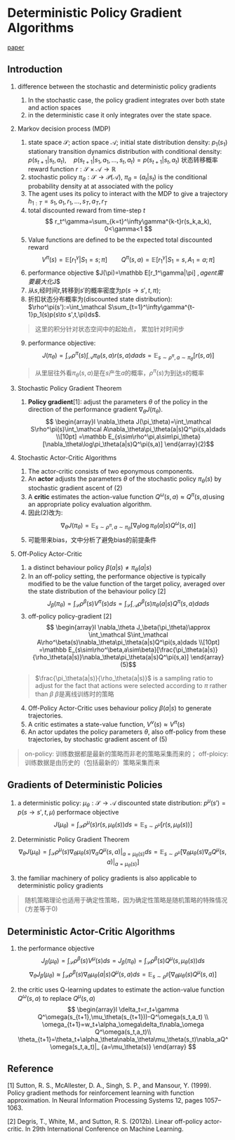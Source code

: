 # Deterministic Policy Gradient Algorithms
[paper](http://proceedings.mlr.press/v32/silver14.pdf)

## Introduction
1. difference between the stochastic and deterministic policy gradients
   1. In the stochastic case, the policy gradient integrates over both state and action spaces
   2. in the deterministic case it only integrates over the state space.

2. Markov decision process (MDP)
   1. state space $\mathcal S$;
    action space $\mathcal A$;
    initial state distribution density: $p_1(s_1)$
    stationary transition dynamics distribution with conditional density: $p(s_{t+1}|s_t,a_t), \quad p(s_{t+1}|s_1,a_1,...,s_t,a_t)=p(s_{t+1}|s_t,a_t)$  状态转移概率
    reward function $r:\mathcal S\times \mathcal A\to\mathbb R$
   2. stochastic policy $\pi_\theta:\mathcal S\to\mathcal P(\mathcal A)$, $\pi_\theta=(a_t|s_t)$ is the conditional probability density at at associated with the policy
   3. The agent uses its policy to interact with the MDP to give a trajectory $h_{1:T}=s_1,a_1,r_1,...,s_T,a_T,r_T$
   4. total discounted reward from time-step $t$
   $$ r_t^\gamma=\sum_{k=t}^\infty\gamma^{k-t}r(s_k,a_k), 0<\gamma<1 $$
   5. Value functions are defined to be the expected total discounted reward
   $$V^\pi(s)=\mathbb E[r_1^\gamma|S_1=s;\pi] \qquad Q^\pi(s,a)=\mathbb E[r_1^\gamma|S_1=s,A_1=a;\pi]$$
   6. performance objective $J(\pi)=\mathbb E[r_1^\gamma|\pi] $, agent需要最大化$J$
   7. 从$s$,经时间$t$,转移到$s'$的概率密度为$p(s\to s',t,\pi)$;
   8. 折扣状态分布概率为(discounted state distribution): $\rho^\pi(s'):=\int_\mathcal S\sum_{t=1}^\infty\gamma^{t-1}p_1(s)p(s\to s',t,\pi)ds$.
   > 这里的积分针对状态空间中的起始点，
   累加针对时间步

   9. performance objective:
   $$ J(\pi_\theta)=\int_\mathcal S\rho^\pi(s)\int_\mathcal A\pi_\theta(s,a)r(s,a)dads=\mathbb E_{s\sim\rho^\pi,a\sim\pi_\theta}[r(s,a)] $$
   > 从里层往外看$\pi_\theta(s,a)$是在$s$产生$a$的概率，$\rho^\pi(s)$为到达$s$的概率

3. Stochastic Policy Gradient Theorem
   1. **Policy gradient**[1]: adjust the parameters $\theta$ of the policy in the direction of the performance gradient $\nabla_\theta J(\pi_\theta)$.
   $$
   \begin{array}l
   \nabla_\theta J(\pi_\theta)=\int_\mathcal S\rho^\pi(s)\int_\mathcal A\nabla_\theta\pi_\theta(a|s)Q^\pi(s,a)dads \\[10pt]
   =\mathbb E_{s\sim\rho^\pi,a\sim\pi_\theta}[\nabla_\theta\log\pi_\theta(a|s)Q^\pi(s,a)]
   \end{array}(2)$$

3. Stochastic Actor-Critic Algorithms
   1. The actor-critic consists of two eponymous components.
   2. An **actor** adjusts the parameters $\theta$ of the stochastic policy $\pi_\theta(s)$ by stochastic gradient ascent of (2)
   3. A **critic** estimates the action-value function $Q^\omega(s,a)\approx Q^\pi(s,a)$using an appropriate policy evaluation algorithm.
   4. 因此(2)改为:
   $$\nabla_\theta J(\pi_\theta)=\mathbb E_{s\sim\rho^\pi,a\sim\pi_\theta}[\nabla_\theta\log\pi_\theta(a|s)Q^\omega(s,a)]  $$
   5. 可能带来bias，文中分析了避免bias的前提条件

4. Off-Policy Actor-Critic
   1. a distinct behaviour policy $\beta(a|s)\neq\pi_\theta(a|s)$
   2. In an off-policy setting, the performance objective is typically modified to be the value function of the target policy, averaged over the state distribution of the behaviour policy [2]
   $$ J_\beta(\pi_\theta)=\int_\mathcal S\rho^\beta(s)V^\pi(s)ds=\int_\mathcal S\int_\mathcal A\rho^\beta(s)\pi_\theta(a|s)Q^\pi(s,a)dads $$
   2. off-policy policy-gradient [2]
   $$
   \begin{array}l
   \nabla_\theta J_\beta(\pi_\theta)\approx \int_\mathcal S\int_\mathcal A\rho^\beta(s)\nabla_\theta\pi_\theta(a|s)Q^\pi(s,a)dads \\[10pt]
   =\mathbb E_{s\sim\rho^\beta,a\sim\beta}[\frac{\pi_\theta(a|s)}{\rho_\theta(a|s)}\nabla_\theta\pi_\theta(a|s)Q^\pi(s,a)]
   \end{array}(5)$$
   > $\frac{\pi_\theta(a|s)}{\rho_\theta(a|s)}$ is a sampling ratio  to adjust for the fact that actions were selected according to $\pi$ rather than $\beta$ $\beta$是离线训练时的策略

   4. Off-Policy Actor-Critic uses behaviour policy $\beta(a|s)$ to generate trajectories.
   5. A critic estimates a state-value function, $V^v(s) \approx V^\pi(s)$
   6. An actor updates the policy parameters $\theta$, also off-policy from these trajectories, by stochastic gradient ascent of (5)
> on-policy: 训练数据都是最新的策略而非老的策略采集而来的；
off-ploicy: 训练数据是由历史的（包括最新的）策略采集而来

## Gradients of Deterministic Policies
1. a deterministic policy: $\mu_\theta:\mathcal S\to\mathcal A$
   discounted state distribution: $p^\mu(s')=p(s\to s',t,\mu)$
   performace objective
   $$J(\mu_\theta)=\int_\mathcal S\rho^\mu(s)r(s,\mu_\theta(s))ds=\mathbb E_{s\sim\rho^\mu}[r(s,\mu_\theta(s))]$$

2. Deterministic Policy Gradient Theorem
$$ \nabla_\theta J(\mu_\theta)=\int_\mathcal S\rho^\mu(s)\nabla_\theta\mu_\theta(s)\nabla_aQ^\mu(s,a)|_ {a=\mu_\theta(s)}ds= \mathbb E_{s\sim\rho^\mu}[\nabla_\theta\mu_\theta(s)\nabla_aQ^\mu(s,a)|_ {a=\mu_\theta(s)}]$$

3. the familiar machinery of policy gradients is also applicable to deterministic policy gradients
> 随机策略理论也适用于确定性策略，因为确定性策略是随机策略的特殊情况(方差等于0)

## Deterministic Actor-Critic Algorithms
1. the performance objective
$$ J_\beta(\mu_\theta)=\int_\mathcal S\rho^\beta(s)V^\mu(s)ds=J_\beta(\pi_\theta)=\int_\mathcal S\rho^\beta(s)Q^\mu(s,\mu_\theta(s))ds $$
$$ \nabla_\theta J_\beta(\mu_\theta)\approx \int_\mathcal S\rho^\beta(s)\nabla_\theta\mu_\theta(a|s)Q^\mu(s,a)ds=\mathbb E_{s\sim\rho^\beta}[\nabla_\theta\mu_\theta(s)Q^\mu(s,a)] $$

2. the critic uses Q-learning updates to estimate the action-value function $Q^\omega(s,a)$ to replace $Q^\mu(s,a)$
$$
\begin{array}l
\delta_t=r_t+\gamma Q^\omega(s_{t+1},\mu_\theta(s_{t+1}))-Q^\omega(s_t,a_t) \\
\omega_{t+1}=w_t+\alpha_\omega\delta_t\nabla_\omega Q^\omega(s_t,a_t)\\
\theta_{t+1}=\theta_t+\alpha_\theta\nabla_\theta\mu_\theta(s_t)\nabla_aQ^\omega(s_t,a_t)|_ {a=\mu_\theta(s)}
\end{array}
$$


## Reference
[1] Sutton, R. S., McAllester, D. A., Singh, S. P., and Mansour, Y. (1999). Policy gradient methods for reinforcement learning with function approximation. In Neural Information Processing Systems 12, pages 1057–1063.

[2] Degris, T., White, M., and Sutton, R. S. (2012b). Linear off-policy actor-critic. In 29th International Conference on Machine Learning.
